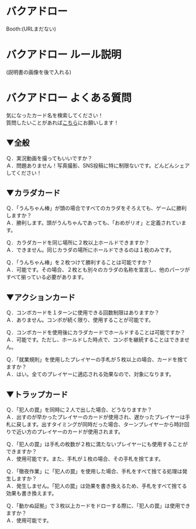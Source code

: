 # バクアドロー

Booth:(URLまだない)

# バクアドロー ルール説明
(説明書の画像を後で入れる)

# バクアドロー よくある質問
気になったカード名を検索してください！  
質問したいことがあれば[こちら](https://github.com/omegasisters/bakuadraw/issues)にお願いします！

## ▼全般

Ｑ．実況動画を撮ってもいいですか？  
Ａ．問題ありません！写真撮影、SNS投稿に特に制限ないです。どんどんシェアしてください！

## ▼カラダカード

Ｑ．「うんちゃん棒」が頭の場合ですべてのカラダをそろえても、ゲームに勝利しますか？  
Ａ．勝利します。頭がうんちゃんであっても、「おめがリオ」と定義されています。

Ｑ．カラダカードを同じ場所に２枚以上ホールドできますか？  
Ａ．できません。同じカラダの場所にホールドできるのは１枚のみです。

Ｑ．「うんちゃん棒」を２枚つけて勝利することは可能ですか？  
Ａ．可能です。その場合、２枚とも別々のカラダの名称を宣言し、他のパーツがすべて揃っている必要があります。

## ▼アクションカード

Ｑ．コンボカードを１ターンに使用できる回数制限はありますか？  
Ａ．ありません。コンボが続く限り、使用することが可能です。

Ｑ．コンボカードを使用後にカラダカードでホールドすることは可能ですか？  
Ａ．可能です。ただし、ホールドした時点で、コンボを継続することはできません。

Ｑ．「就業規則」を使用したプレイヤーの手札が５枚以上の場合、カードを捨てますか？  
Ａ．はい。全てのプレイヤーに適応される効果なので、対象になります。

## ▼トラップカード

Ｑ．「犯人の罠」を同時に２人で出した場合、どうなりますか？  
Ａ．出すのが早かったプレイヤーのカードが使用され、遅かったプレイヤーは手札に戻します。出すタイミングが同時だった場合、ターンプレイヤーから時計回りで近い方のプレイヤーのカードが使用されます。

Ｑ．「犯人の罠」は手札の枚数が２枚に満たないプレイヤーにも使用することができますか？  
Ａ．使用可能です。また、手札が１枚の場合、その手札を捨てます。

Ｑ．「徹夜作業」に「犯人の罠」を使用した場合、手札をすべて捨てる処理は発生しますか？  
Ａ．発生しません。「犯人の罠」は効果を書き換えるため、手札をすべて捨てる効果も書き換えます。

Ｑ．「動かぬ証拠」で３枚以上カードをドローする際に、「犯人の罠」は使用できますか？  
Ａ．使用可能です。
